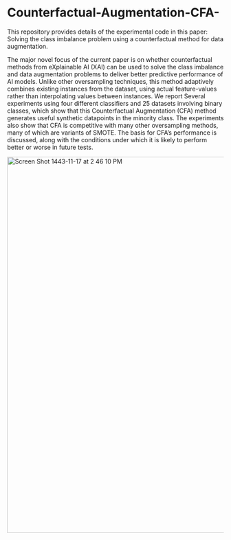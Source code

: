 # Counterfactual-Augmentation-CFA-

This repository provides details of the experimental code in this paper: Solving the class imbalance problem using a counterfactual method for data
augmentation.

The major novel focus of the current paper is on whether counterfactual methods from eXplainable AI (XAI) can be used to solve the class imbalance and data augmentation problems to deliver better predictive performance of AI models. Unlike other oversampling techniques, this method adaptively combines existing instances from the dataset, using actual feature-values rather than interpolating values between instances. We report Several experiments using four different classifiers and 25 datasets involving binary classes, which show that this Counterfactual Augmentation (CFA) method generates useful synthetic datapoints in the minority class. The experiments also show that CFA is competitive with many other oversampling methods, many of which are variants of SMOTE. The basis for CFA’s performance is discussed, along with the conditions under which it is likely to perform better or worse in future tests.

<img width="876" alt="Screen Shot 1443-11-17 at 2 46 10 PM" src="https://user-images.githubusercontent.com/121910491/211099498-90397061-caf4-45c0-ac44-8c19e5300015.png">

